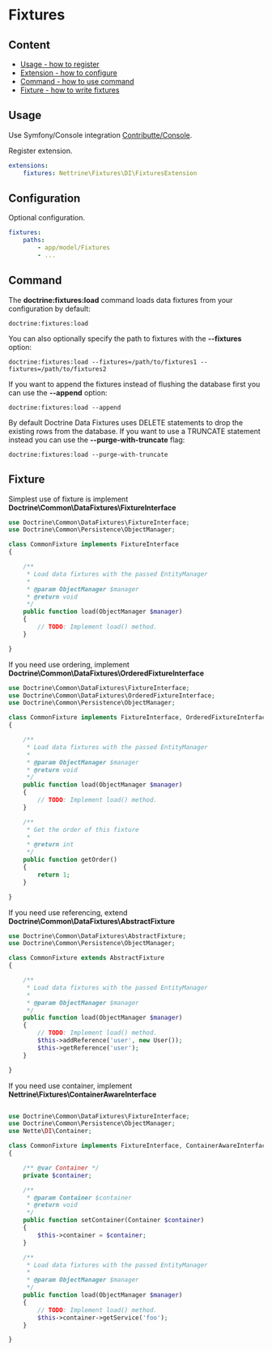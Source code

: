 # Fixtures

## Content

- [Usage - how to register](#usage)
- [Extension - how to configure](#configuration)
- [Command - how to use command](#command)
- [Fixture - how to write fixtures](#fixture)

## Usage

Use Symfony/Console integration [Contributte/Console](https://github.com/contributte/console).

Register extension.

```yaml
extensions:
    fixtures: Nettrine\Fixtures\DI\FixturesExtension
```

## Configuration

Optional configuration.

```yaml
fixtures:
    paths:
        - app/model/Fixtures
        - ...
```

## Command

The **doctrine:fixtures:load** command loads data fixtures from your configuration by default:

```
doctrine:fixtures:load
```

You can also optionally specify the path to fixtures with the **--fixtures** option:

```
doctrine:fixtures:load --fixtures=/path/to/fixtures1 --fixtures=/path/to/fixtures2
```

If you want to append the fixtures instead of flushing the database first you can use the **--append** option:

```
doctrine:fixtures:load --append
```

By default Doctrine Data Fixtures uses DELETE statements to drop the existing rows from
the database. If you want to use a TRUNCATE statement instead you can use the **--purge-with-truncate** flag:

```
doctrine:fixtures:load --purge-with-truncate
```

## Fixture

Simplest use of fixture is implement **Doctrine\Common\DataFixtures\FixtureInterface**

```php
use Doctrine\Common\DataFixtures\FixtureInterface;
use Doctrine\Common\Persistence\ObjectManager;

class CommonFixture implements FixtureInterface
{

	/**
	 * Load data fixtures with the passed EntityManager
	 *
	 * @param ObjectManager $manager
	 * @return void
	 */
	public function load(ObjectManager $manager)
	{
		// TODO: Implement load() method.
	}

}
```

If you need use ordering, implement **Doctrine\Common\DataFixtures\OrderedFixtureInterface**


```php
use Doctrine\Common\DataFixtures\FixtureInterface;
use Doctrine\Common\DataFixtures\OrderedFixtureInterface;
use Doctrine\Common\Persistence\ObjectManager;

class CommonFixture implements FixtureInterface, OrderedFixtureInterface
{

	/**
	 * Load data fixtures with the passed EntityManager
	 *
	 * @param ObjectManager $manager
	 * @return void
	 */
	public function load(ObjectManager $manager)
	{
		// TODO: Implement load() method.
	}

	/**
	 * Get the order of this fixture
	 *
	 * @return int
	 */
	public function getOrder()
	{
		return 1;
	}

}
```

If you need use referencing, extend **Doctrine\Common\DataFixtures\AbstractFixture**

```php
use Doctrine\Common\DataFixtures\AbstractFixture;
use Doctrine\Common\Persistence\ObjectManager;

class CommonFixture extends AbstractFixture
{

	/**
	 * Load data fixtures with the passed EntityManager
	 *
	 * @param ObjectManager $manager
	 */
	public function load(ObjectManager $manager)
	{
		// TODO: Implement load() method.
		$this->addReference('user', new User());
		$this->getReference('user');
	}

}
```

If you need use container, implement **Nettrine\Fixtures\ContainerAwareInterface**


```php

use Doctrine\Common\DataFixtures\FixtureInterface;
use Doctrine\Common\Persistence\ObjectManager;
use Nette\DI\Container;

class CommonFixture implements FixtureInterface, ContainerAwareInterface
{

	/** @var Container */
	private $container;

	/**
	 * @param Container $container
	 * @return void
	 */
	public function setContainer(Container $container)
	{
		$this->container = $container;
	}

	/**
	 * Load data fixtures with the passed EntityManager
	 *
	 * @param ObjectManager $manager
	 */
	public function load(ObjectManager $manager)
	{
		// TODO: Implement load() method.
		$this->container->getService('foo');
	}

}
```